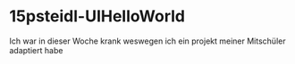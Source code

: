 # 15psteidl-UIHelloWorld

Ich war in dieser Woche krank weswegen ich ein projekt meiner Mitschüler adaptiert habe
